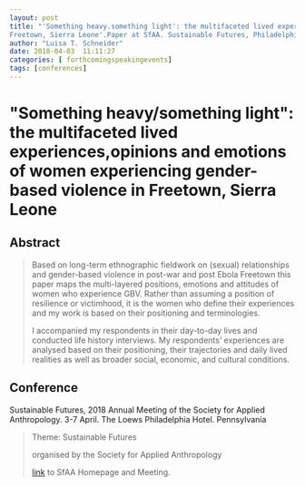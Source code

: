 ```yaml
---
layout: post
title: "'Something heavy.something light': the multifaceted lived experiences, opinions and emotions of women experiencing gender-based violence in
Freetown, Sierra Leone'.Paper at SfAA. Sustainable Futures, Philadelphia. April 3-7 2018"
author: "Luisa T. Schneider"
date: 2018-04-03  11:11:27
categories: [ forthcomingspeakingevents]
tags: [conferences]
---
```

# \"Something heavy/something light\": the multifaceted lived experiences,opinions and emotions of women experiencing gender-based violence in Freetown, Sierra Leone

## Abstract
> Based on long-term ethnographic fieldwork on (sexual) relationships and gender-based violence in post-war and post Ebola Freetown this paper maps the multi-layered positions, emotions and attitudes of women who experience GBV. Rather than assuming a position of resilience or victimhood, it is the women who define their experiences and my work is based on their positioning and terminologies. 
>
>I accompanied my respondents in their day-to-day lives and conducted life history interviews. My respondents’ experiences are analysed based on their positioning, their trajectories and daily lived realities as well as broader social, economic, and cultural conditions.



## Conference
Sustainable Futures, 2018 Annual Meeting of the Society for Applied Anthropology. 3-7 April. The Loews Philadelphia Hotel. Pennsylvania

> Theme: Sustainable Futures
>
>organised by the Society for Applied Anthropology
>
> [link](https://www.sfaa.net/annual-meeting/) to SfAA Homepage and Meeting.
